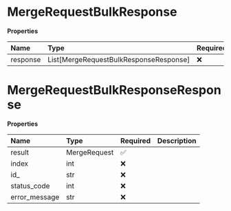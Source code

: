 # MergeRequestBulkResponse

**Properties**

| Name     | Type                                   | Required | Description |
| :------- | :------------------------------------- | :------- | :---------- |
| response | List[MergeRequestBulkResponseResponse] | ❌       |             |

# MergeRequestBulkResponseResponse

**Properties**

| Name          | Type         | Required | Description |
| :------------ | :----------- | :------- | :---------- |
| result        | MergeRequest | ✅       |             |
| index         | int          | ❌       |             |
| id\_          | str          | ❌       |             |
| status_code   | int          | ❌       |             |
| error_message | str          | ❌       |             |


